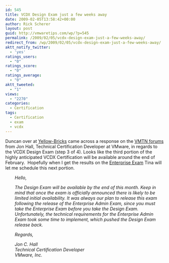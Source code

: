 ```yaml
---
id: 545
title: VCDX Design Exam just a few weeks away
date: 2009-02-05T13:58:42+00:00
author: Rick Scherer
layout: post
guid: http://vmwaretips.com/wp/?p=545
permalink: /2009/02/05/vcdx-design-exam-just-a-few-weeks-away/
redirect_from: /wp/2009/02/05/vcdx-design-exam-just-a-few-weeks-away/
aktt_notify_twitter:
  - 'yes'
ratings_users:
  - "0"
ratings_score:
  - "0"
ratings_average:
  - "0"
aktt_tweeted:
  - "1"
views:
  - "2270"
categories:
  - Certification
tags:
  - Certification
  - exam
  - vcdx
---
```

Duncan over at <a href="http://www.yellow-bricks.com/2009/02/05/vcdx-design-exam-available-end-february/" target="_blank">Yellow-Bricks</a> came across a response on the <a href="http://communities.vmware.com/thread/171918?tstart=0&start=30" target="_blank">VMTN forums</a> from Jon Hall, Technical Certification Developer at VMware, in regards to the VCDX Design Exam (step 3 of 4). Looks like the third portion of the highly anticipated VCDX Certification will be available around the end of February.  Hopefully when I get the results on the <a href="http://vmwaretips.com/wp/2009/02/04/vcdx-enterprise-administration-exam-complete/" target="_blank">Enterprise Exam</a> Tina will let me schedule this next portion.

<!--more-->

<p style="padding-left: 30px;">
  <em>Hello,</em>
</p>

<p style="padding-left: 30px;">
  <em>The Design Exam will be available by the end of this month. Keep in mind that once the exam is officially announced there is likely to be limited initial availability. It was always our plan to release this exam following the release of the Enterprise Admin Exam, since you must take the Enterprise Exam before you take the Design Exam. Unfortunately, the technical requirements for the Enterprise Admin Exam took some time to implement, which pushed the Design Exam release back.</em>
</p>

<p style="padding-left: 30px;">
  <em>Regards,</em>
</p>

<p style="padding-left: 30px;">
  <em>Jon C. Hall<br /> Technical Certification Developer<br /> VMware, Inc.</em>
</p>